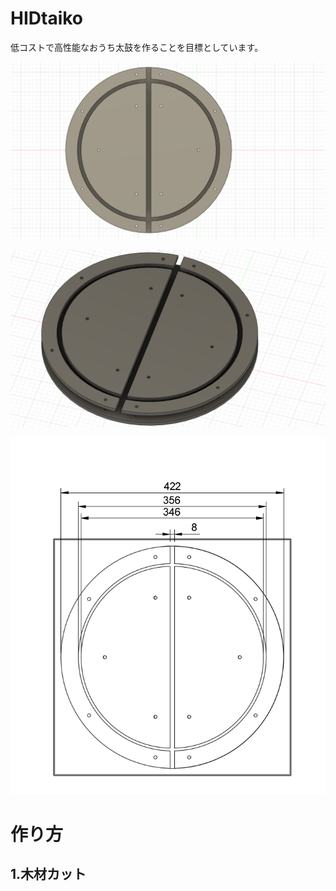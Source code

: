 # HIDtaiko
低コストで高性能なおうち太鼓を作ることを目標としています。

![c.png](images/images/c.png)

![b.png](images/images/b.png)


![a.png](images/images/a.png)

# 作り方

## 1.木材カット
